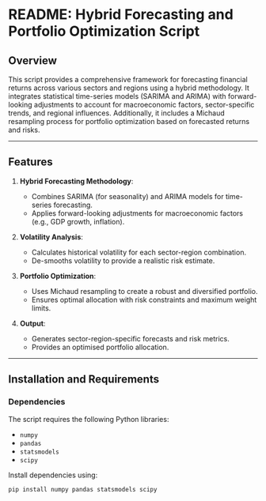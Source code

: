 # README: Hybrid Forecasting and Portfolio Optimization Script

## Overview

This script provides a comprehensive framework for forecasting financial returns across various sectors and regions using a hybrid methodology. It integrates statistical time-series models (SARIMA and ARIMA) with forward-looking adjustments to account for macroeconomic factors, sector-specific trends, and regional influences. Additionally, it includes a Michaud resampling process for portfolio optimization based on forecasted returns and risks.

---

## Features

1. **Hybrid Forecasting Methodology**:
   - Combines SARIMA (for seasonality) and ARIMA models for time-series forecasting.
   - Applies forward-looking adjustments for macroeconomic factors (e.g., GDP growth, inflation).

2. **Volatility Analysis**:
   - Calculates historical volatility for each sector-region combination.
   - De-smooths volatility to provide a realistic risk estimate.

3. **Portfolio Optimization**:
   - Uses Michaud resampling to create a robust and diversified portfolio.
   - Ensures optimal allocation with risk constraints and maximum weight limits.

4. **Output**:
   - Generates sector-region-specific forecasts and risk metrics.
   - Provides an optimised portfolio allocation.

---

## Installation and Requirements

### Dependencies

The script requires the following Python libraries:
- `numpy`
- `pandas`
- `statsmodels`
- `scipy`

Install dependencies using:
```bash
pip install numpy pandas statsmodels scipy
